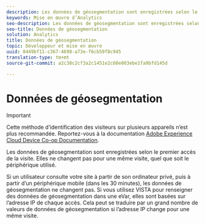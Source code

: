 ```yaml
---
description: Les données de géosegmentation sont enregistrées selon le premier accès de la visite. Elles ne changent pas pour une même visite, quel que soit le périphérique utilisé.
keywords: Mise en œuvre d’Analytics
seo-description: Les données de géosegmentation sont enregistrées selon le premier accès de la visite. Elles ne changent pas pour une même visite, quel que soit le périphérique utilisé.
seo-title: Données de géosegmentation
solution: Analytics
title: Données de géosegmentation
topic: Développeur et mise en œuvre
uuid: 8449bf11-c367-4698-a73e-f6cb59f8c945
translation-type: tm+mt
source-git-commit: a2c38c2cf3a2c1451e2c60e003ebe1fa9bfd145d

---
```



# Données de géosegmentation

>[!IMPORTANT]
>
>Cette méthode d’identification des visiteurs sur plusieurs appareils n’est plus recommandée. Reportez-vous à la documentation [Adobe Experience Cloud Device Co-op Documentation](https://marketing.adobe.com/resources/help/en_US/mcdc/).

Les données de géosegmentation sont enregistrées selon le premier accès de la visite. Elles ne changent pas pour une même visite, quel que soit le périphérique utilisé.

Si un utilisateur consulte votre site à partir de son ordinateur privé, puis à partir d’un périphérique mobile (dans les 30 minutes), les données de géosegmentation ne changent pas. Si vous utilisez VISTA pour renseigner des données de géosegmentation dans une eVar, elles sont basées sur l’adresse IP de chaque accès. Cela peut se traduire par un grand nombre de valeurs de données de géosegmentation si l’adresse IP change pour une même visite.
